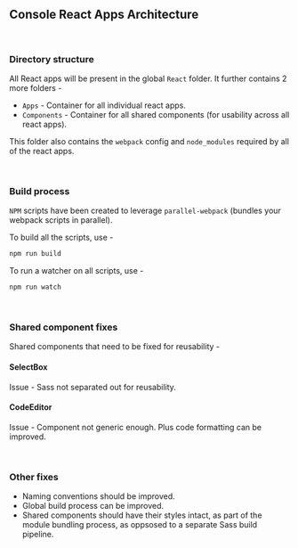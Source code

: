 ## Console React Apps Architecture

<br/>

### Directory structure
All React apps will be present in the global ``React`` folder. It further contains 2 more folders -
- ``Apps`` - Container for all individual react apps.
- ``Components`` - Container for all shared components (for usability across all react apps).

This folder also contains the ``webpack`` config and ``node_modules`` required by all of the react apps.

<br/>

### Build process

``NPM`` scripts have been created to leverage ``parallel-webpack`` (bundles your webpack scripts in parallel).

To build all the scripts, use - 
```javascript
npm run build
```

To run a watcher on all scripts, use - 
```javascript
npm run watch
```

<br/>

### Shared component fixes
Shared components that need to be fixed for reusability -

#### SelectBox

Issue - Sass not separated out for reusability.

#### CodeEditor

Issue - Component not generic enough. Plus code formatting can be improved.

<br/>

### Other fixes
- Naming conventions should be improved.
- Global build process can be improved.
- Shared components should have their styles intact, as part of the module bundling process, as oppsosed to a separate Sass build pipeline.




